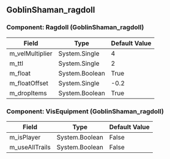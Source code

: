 ## GoblinShaman_ragdoll

### Component: Ragdoll (GoblinShaman_ragdoll)

|Field|Type|Default Value|
|---|---|---|
|m_velMultiplier|System.Single|4|
|m_ttl|System.Single|2|
|m_float|System.Boolean|True|
|m_floatOffset|System.Single|-0.2|
|m_dropItems|System.Boolean|True|

### Component: VisEquipment (GoblinShaman_ragdoll)

|Field|Type|Default Value|
|---|---|---|
|m_isPlayer|System.Boolean|False|
|m_useAllTrails|System.Boolean|False|

